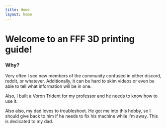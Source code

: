 ```yaml
---
title: Home
layout: home
---
```

# Welcome to an FFF 3D printing guide!

### Why?
Very often I see new members of the community confused in either discord, reddit, or whatever. Additionally, it can be hard to skim videos or even be able to tell what information will be in one.

Also, I built a Voron Trident for my professor and he needs to know how to use it.

Also also, my dad loves to troubleshoot. He got me into this hobby, so I should give back to him if he needs to fix his machine while I'm away.
This is dedicated to my dad.
